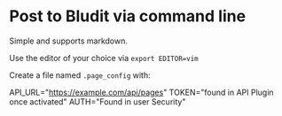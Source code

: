 # Post to Bludit via command line
Simple and supports markdown. 

Use the editor of your choice via `export EDITOR=vim`

Create a file named `.page_config` with:

API_URL="https://example.com/api/pages"
TOKEN="found in API Plugin once activated"
AUTH="Found in user Security"
